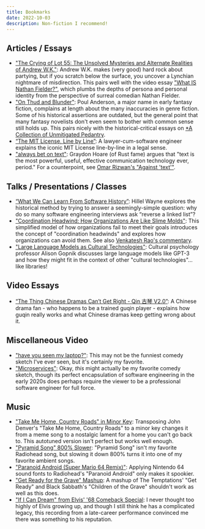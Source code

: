 ```yaml
---
title: Bookmarks
date: 2022-10-03
description: Non-fiction I recommend!
---
```


## Articles / Essays

- ["The Crying of Lot 55: The Unsolved Mysteries and Alternate Realities of Andrew W.K."](https://www.stereogum.com/2015589/andrew-wk-steev-mike/columns/sounding-board/): Andrew W.K. makes (very good) hard rock about partying, but if you scratch below the surface, you uncover a Lynchian nightmare of misdirection. This pairs well with the video essay ["What IS Nathan Fielder?"](https://www.youtube.com/watch?v=iavoSO6lOLQ), which plumbs the depths of persona and personal identity from the perspective of surreal comedian Nathan Fielder.
- ["On Thud and Blunder"](https://www.sfwa.org/2005/01/04/on-thud-and-blunder/): Poul Anderson, a major name in early fantasy fiction, complains at length about the many inaccuracies in genre fiction. Some of his historical assertions are outdated, but the general point that many fantasy novelists don't even seem to bother with common sense still holds up. This pairs nicely with the historical-critical essays on [*A Collection of Unmitigated Pedantry](https://acoup.blog).
- [“The MIT License, Line by Line”](https://writing.kemitchell.com/2016/09/21/MIT-License-Line-by-Line.html): A lawyer-cum-software engineer explains the iconic MIT License line-by-line in a legal sense.
- ["always bet on text"](https://graydon2.dreamwidth.org/193447.html): Graydon Hoare (of Rust fame) argues that "text is the most powerful, useful, effective communication technology ever, period." For a counterpoint, see [Omar Rizwan's "Against 'text'"](https://futuretextpublishing.com/2022/04/12/1-2/).

## Talks / Presentations / Classes

- [“What We Can Learn From Software History”](https://www.deconstructconf.com/2019/hillel-wayne-what-we-can-learn-from-software-history): Hillel Wayne explores the historical method by trying to answer a seemingly-simple question: why do so many software engineering interviews ask “reverse a linked list”?
- ["Coordination Headwind: How Organizations Are Like Slime Molds"](https://komoroske.com/slime-mold/): This simplified model of how organizations fail to meet their goals introduces the concept of "coordination headwinds" and explores how organizations can avoid them. See also [Venkatesh Rao's commentary](https://studio.ribbonfarm.com/p/coordination-headwinds).
- ["Large Language Models as Cultural Technologies"](https://www.youtube.com/watch?v=k7rPtFLH6yw): Cultural psychology professor Alison Gopnik discusses large language models like GPT-3 and how they might fit in the context of other "cultural technologies"... like libraries!

## Video Essays

- [“The Thing Chinese Dramas Can’t Get Right - Qin 古琴 V2.0”](https://youtu.be/B9vwDeXQApI): A Chinese drama fan - who happens to be a trained guqin player - explains how guqin really works and what Chinese dramas keep getting wrong about it.

## Miscellaneous Video

- ["have you seen my laptop?"](https://youtu.be/YV__C64Ni50): This may not be the funniest comedy sketch I've ever seen, but it's certainly my favorite.
- ["Microservices"](https://youtu.be/y8OnoxKotPQ): Okay, _this_ might actually be my favorite comedy sketch, though its perfect encapsulation of software engineering in the early 2020s does perhaps require the viewer to be a professional software engineer for full force.

## Music

- ["Take Me Home, Country Roads" in Minor Key](https://youtu.be/ZoVtHLxNVlU): Transposing John Denver's "Take Me Home, Country Roads" to a minor key changes it from a meme song to a nostalgic lament for a home you can't go back to. This autotuned version isn't perfect but works well enough.
- ["Pyramid Song" 800% Slower](https://youtu.be/XiKWfcy-Z70): "Pyramid Song" isn't my favorite Radiohead song, but slowing it down 800% turns it into one of my favorite ambient songs.
- ["Paranoid Android (Super Mario 64 Remix)"](https://youtu.be/jv6ZUABZczc): Applying Nintendo 64 sound fonts to Radiohead's "Paranoid Android" only makes it spookier.
- ["Get Ready for the Grave" Mashup](https://youtu.be/JR3uz8rq4ng): A mashup of The Temptations' "Get Ready" and Black Sabbath's "Children of the Grave" shouldn't work as well as this does.
- ["If I Can Dream" from Elvis' '68 Comeback Special](https://youtu.be/u-pP_dCenJA): I never thought too highly of Elvis growing up, and though I still think he has a complicated legacy, this recording from a late-career performance convinced me there was something to his reputation.
